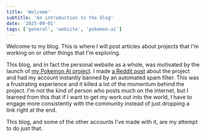 ```yaml
---
title: 'Welcome'
subtitle: 'An introduction to the blog'
date: '2025-09-01'
tags: ['general', 'website', 'pokemon-ai']
---
```


Welcome to my blog. This is where I will post articles about projects that I'm working on or other things that I'm exploring.

This blog, and in fact the personal website as a whole, was motivated by the launch of [my Pokemon AI project](src/images/projects/2025/pokemon-ai.jpg). I made [a Reddit post](https://www.reddit.com/r/ClaudePlaysPokemon/comments/1msurbo/) about the project and had my account instantly banned by an automated spam filter. This was a frustrating experience and it killed a lot of the momentum behind the project. I'm not the kind of person who posts much on the internet, but I learned from this that if I want to get my work out into the world, I have to engage more consistently with the community instead of just dropping a link right at the end.

This blog, and some of the other accounts I've made with it, are my attempt to do just that.
